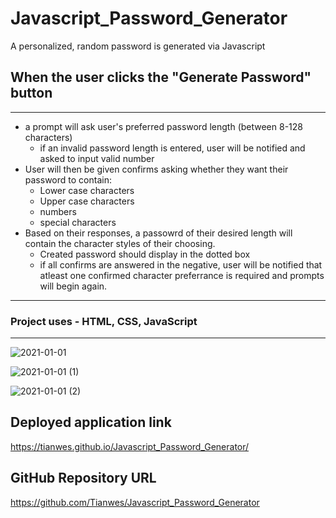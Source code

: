 # Javascript_Password_Generator
A personalized, random password is generated via Javascript

## When the user clicks the "Generate Password" button
-------------------------------------------------------

- a prompt will ask user's preferred password length (between 8-128 characters) 
    - if an invalid password length is entered, user will be notified and asked to input valid number
- User will then be given confirms asking whether they want their password to contain:
    - Lower case characters
    - Upper case characters
    - numbers
    - special characters
- Based on their responses, a passowrd of their desired length will contain the character styles of their choosing. 
    - Created password should display in the dotted box
    - if all confirms are answered in the negative, user will be notified that atleast one confirmed character preferrance is required and prompts will begin again.

--------------------------------------------------------
### Project uses - HTML, CSS, JavaScript
--------------------------------------------------------

![2021-01-01](https://user-images.githubusercontent.com/72744783/103442462-5d226180-4c24-11eb-89e7-45739bb6f0fa.png)

![2021-01-01 (1)](https://user-images.githubusercontent.com/72744783/103442464-60b5e880-4c24-11eb-863d-a6481ecf1197.png)

![2021-01-01 (2)](https://user-images.githubusercontent.com/72744783/103442465-63184280-4c24-11eb-9e0e-3bef087e4774.png)

## Deployed application link
https://tianwes.github.io/Javascript_Password_Generator/

## GitHub Repository URL
https://github.com/Tianwes/Javascript_Password_Generator




